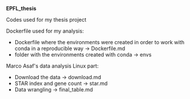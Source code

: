 **EPFL_thesis**

Codes used for my thesis project

Dockerfile used for my analysis:
- Dockerfile where the environments were created in order to work with conda in a reproducible way -> Dockerfile.md
- folder with the environments created with conda -> envs

Marco Asaf's data analysis Linux part:
- Download the data -> download.md
- STAR index and gene count -> star.md
- Data wrangling -> final_table.md
